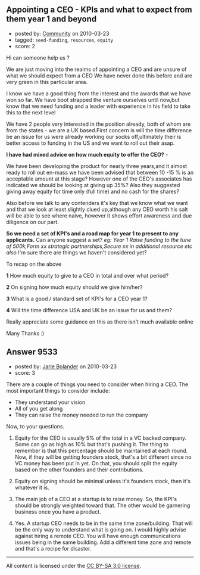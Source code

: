 ## Appointing a CEO - KPIs and what to expect from them year 1 and beyond

- posted by: [Community](https://stackexchange.com/users/-1/-1-community) on 2010-03-23
- tagged: `seed-funding`, `resources`, `equity`
- score: 2

Hi can someone help us ?

We are just moving into the realms of appointing a CEO and are unsure of what we should expect from a CEO We have never done this before and are very green in this particular area.

I know we have a good thing from the interest and the awards that we have won so far. We have boot strapped the venture ourselves until now,but know that we need funding and a leader with experience in his field to take this to the next level

We have 2 people very interested in the position already, both of whom are from the states - we are a UK based.First concern is will the time difference be an issue for us were already working our socks off,ultimately their is better access to funding in the US and we want to roll out their asap.

**I have had mixed advice on how much equity to offer the CEO?** - 

We have been developing the product for nearly three years,and it almost ready to roll out en-mass we have been advised that between 10 -15 % is an acceptable amount at this stage?
However one of the CEO's associates has indicated we should be looking at giving up 35%? Also they suggested giving away equity for time only (full time) and no cash for the shares?

Also before we talk to any contenders it's key that we know what we want and that we look at least slightly clued up,although any CEO worth his salt will be able to see where naive, however it shows effort awareness and due diligence on our part.

**So we need a set of KPI's and a road map for year 1 to present to any applicants.** 
Can anyone suggest a set? *eg: Year 1 Raise funding to the tune of 500k,Form xx strategic partnerships,Secure xx in additional resource etc also* I'm sure there are things we haven't considered yet?

To recap on the above


**1** How much equity to give to a CEO in total and over what period?

**2** On signing how much equity should we give him/her?

**3** What is a good / standard set of KPI's for a CEO year 1? 

**4** Will the time difference USA and UK be an issue for us and them?


Really appreciate some guidance on this as there isn't much available online

Many Thanks :)

  


## Answer 9533

- posted by: [Jarie Bolander](https://stackexchange.com/users/-1/585-jarie-bolander) on 2010-03-23
- score: 3

There are a couple of things you need to consider when hiring a CEO. The most important things to consider include:

 - They understand your vision
 - All of you get along
 - They can raise the money needed to run the company

Now, to your questions.

1. Equity for the CEO is usually 5% of the total in a VC backed company. Some can go as high as 10% but that's pushing it. The thing to remember is that this percentage should be maintained at each round. Now, if they will be getting founders stock, that's a bit different since no VC money has been put in yet. On that, you should split the equity based on the other founders and their contributions.

2. Equity on signing should be minimal unless it's founders stock, then it's whatever it is.

3. The main job of a CEO at a startup is to raise money. So, the KPI's should be strongly weighted toward that. The other would be garnering business once you have a product.

4. Yes. A startup CEO needs to be in the same time zone/building. That will be the only way to understand what is going on. I would highly advise against hiring a remote CEO. You will have enough communications issues being in the same building. Add a different time zone and remote and that's a recipe for disaster.



---

All content is licensed under the [CC BY-SA 3.0 license](https://creativecommons.org/licenses/by-sa/3.0/).
